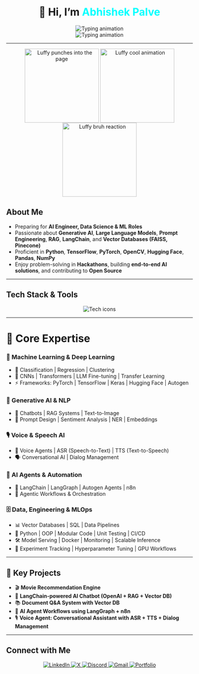 <h1 align="center">👋 Hi, I’m <span style="color:#00FFFF;">Abhishek Palve</span></h1>

<p align="center">
  <img src="https://readme-typing-svg.herokuapp.com?font=Fira+Code&weight=800&size=20&duration=3000&pause=1000&color=00FFFF&center=true&vCenter=true&width=800&lines=AI+Engineer+|+GenAI+|+LLMs+|+LangChain+|+Deep+Learning" alt="Typing animation" />
  <br/>
  <img src="https://readme-typing-svg.herokuapp.com?font=Fira+Code&weight=800&size=20&duration=3000&pause=1000&color=00FFFF&center=true&vCenter=true&width=1000&lines=LangGraph+|+AI+Agents+|+MLOps+|+LLMOps+|+TensorFlow+|+PyTorch+|+Reinforcement+Learning" alt="Typing animation" />
</p>


---
<!-- Luffy Punch Animation (Left) -->
<p align="center">
  <img src="https://media1.tenor.com/m/EvV2yv9uuhEAAAAC/luffy-luffing.gif" alt="Luffy punches into the page" width="200" style="vertical-align: middle;" />
  
  <!-- Middle Animation (Luffy Stylish) -->
  <img src="https://media2.giphy.com/media/v1.Y2lkPTc5MGI3NjExenRzZDR6bmllNjNiYmNxNWd2Y3hmb3RmdXhwcmoxdmprNzZwMmMycSZlcD12MV9pbnRlcm5hbF9naWZfYnlfaWQmY3Q9Zw/iixdMr6cSURW/giphy.gif" alt="Luffy cool animation" width="200" style="vertical-align: middle;" />
  
  <!-- Luffy Bruh Reaction (Right) -->
  <img src="https://media1.tenor.com/m/dnfJcln1SwoAAAAC/luffy-bruh.gif" alt="Luffy bruh reaction" width="200" style="vertical-align: middle;" />
</p>

##  About Me

-  Preparing for **AI Engineer, Data Science & ML Roles**  
-  Passionate about **Generative AI**, **Large Language Models**, **Prompt Engineering**, **RAG**, **LangChain**, and **Vector Databases (FAISS, Pinecone)**  
-  Proficient in **Python**, **TensorFlow**, **PyTorch**, **OpenCV**, **Hugging Face**, **Pandas**, **NumPy**  
-  Enjoy problem-solving in **Hackathons**, building **end-to-end AI solutions**, and contributing to **Open Source**

---

##  Tech Stack & Tools

<p align="center">
  <img src="https://skillicons.dev/icons?i=python,pytorch,tensorflow,opencv,github,git,scikitlearn,docker,n8n" alt="Tech icons" />
</p>


---  

# 🚀 Core Expertise  

### 🤖 Machine Learning & Deep Learning  
- 🧩 Classification | Regression | Clustering  
- 🧠 CNNs | Transformers | LLM Fine-tuning | Transfer Learning  
- ⚡ Frameworks: PyTorch | TensorFlow | Keras | Hugging Face | Autogen  

### 🎨 Generative AI & NLP  
- 💬 Chatbots | RAG Systems | Text-to-Image  
- 📝 Prompt Design | Sentiment Analysis | NER | Embeddings  

### 🎙️ Voice & Speech AI  
- 🎤 Voice Agents | ASR (Speech-to-Text) | TTS (Text-to-Speech)  
- 🗣️ Conversational AI | Dialog Management  

### 🤝 AI Agents & Automation  
- 🔗 LangChain | LangGraph | Autogen Agents | n8n  
- 🤖 Agentic Workflows & Orchestration  

### 🗄️ Data, Engineering & MLOps  
- 📊 Vector Databases | SQL | Data Pipelines  
- 🐍 Python | OOP | Modular Code | Unit Testing | CI/CD  
- 🛠️ Model Serving | Docker | Monitoring | Scalable Inference  
- 🚀 Experiment Tracking | Hyperparameter Tuning | GPU Workflows  

---

## 🔑 Key Projects  

- 🎬 **Movie Recommendation Engine**  
- 🤖 **LangChain-powered AI Chatbot (OpenAI + RAG + Vector DB)**  
- 📚 **Document Q&A System with Vector DB**  
- 🔗 **AI Agent Workflows using LangGraph + n8n**  
- 🎙️ **Voice Agent: Conversational Assistant with ASR + TTS + Dialog Management**  

---

## Connect with Me
<p align="center">
  <a href="https://www.linkedin.com/in/abhishek-palve-652ba91b1/">
    <img src="https://img.shields.io/badge/LinkedIn-0077B5?style=for-the-badge&logo=linkedin&logoColor=white" alt="LinkedIn" />
  </a>
  <a href="https://x.com/abhishekpalve8">
    <img src="https://img.shields.io/badge/X-000000?style=for-the-badge&logo=x&logoColor=white" alt="X" />
  </a>
  <a href="https://discord.com/users/abhishekpalve">
    <img src="https://img.shields.io/badge/Discord-5865F2?style=for-the-badge&logo=discord&logoColor=white" alt="Discord" />
  </a>
  <a href="mailto:abhishekpalve55@gmail.com">
    <img src="https://img.shields.io/badge/Gmail-D14836?style=for-the-badge&logo=gmail&logoColor=white" alt="Gmail" />
  </a>
  <a href="https://abhishek-porfolio.vercel.app/">
    <img src="https://img.shields.io/badge/Portfolio-24292e?style=for-the-badge&logo=vercel&logoColor=white" alt="Portfolio" />
  </a>

</p>
